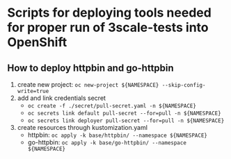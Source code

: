 #  Scripts for deploying tools needed for proper run of 3scale-tests into OpenShift 

## How to deploy httpbin and go-httpbin
1. create new project: ```oc new-project ${NAMESPACE} --skip-config-write=true```
2. add and link credentials secret
   - ```oc create -f ./secret/pull-secret.yaml -n ${NAMESPACE}```
   - ```oc secrets link default pull-secret --for=pull -n ${NAMESPACE}```
   - ```oc secrets link deployer pull-secret --for=pull -n ${NAMESPACE}```
3. create resources through kustomization.yaml
   - httpbin: ```oc apply -k base/httpbin/ --namespace ${NAMESPACE}```
   - go-httpbin: ```oc apply -k base/go-httpbin/ --namespace ${NAMESPACE}```

